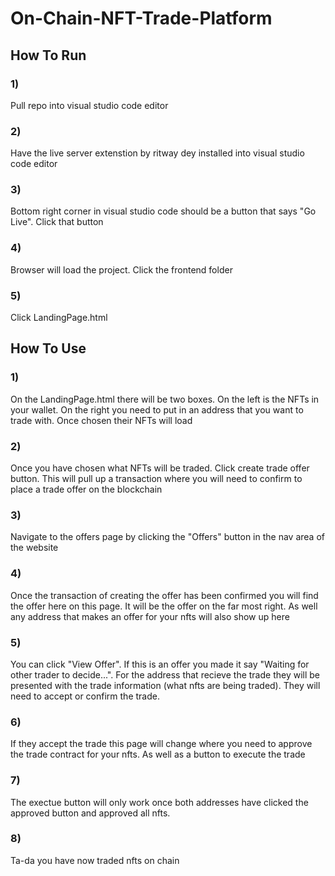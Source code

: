# On-Chain-NFT-Trade-Platform
## How To Run
### 1)
Pull repo into visual studio code editor
### 2)
Have the live server extenstion by ritway dey installed into visual studio code editor
### 3)
Bottom right corner in visual studio code should be a button that says "Go Live". Click that button
### 4)
Browser will load the project. Click the frontend folder
### 5)
Click LandingPage.html

## How To Use
### 1)
On the LandingPage.html there will be two boxes. On the left is the NFTs in your wallet. On the right you need to put in an address that you want to trade with. Once chosen their NFTs will load
### 2)
Once you have chosen what NFTs will be traded. Click create trade offer button. This will pull up a transaction where you will need to confirm to place a trade offer on the blockchain
### 3)
Navigate to the offers page by clicking the "Offers" button in the nav area of the website
### 4)
Once the transaction of creating the offer has been confirmed you will find the offer here on this page. It will be the offer on the far most right. As well any address that makes an offer for your nfts will also show up here
### 5)
You can click "View Offer". If this is an offer you made it say "Waiting for other trader to decide...". For the address that recieve the trade they will be presented with the trade information (what nfts are being traded). They will need to accept or confirm the trade.
### 6)
If they accept the trade this page will change where you need to approve the trade contract for your nfts. As well as a button to execute the trade
### 7)
The exectue button will only work once both addresses have clicked the approved button and approved all nfts.
### 8)
Ta-da you have now traded nfts on chain
